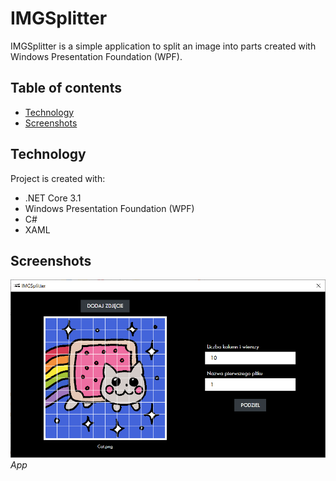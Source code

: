 # IMGSplitter
IMGSplitter is a simple application to split an image into parts created with Windows Presentation Foundation (WPF).


## Table of contents
* [Technology](#technology)
* [Screenshots](#screenshots)


## Technology
Project is created with:
* .NET Core 3.1
* Windows Presentation Foundation (WPF)
* C#
* XAML


## Screenshots
<p>
    <img src="./Screenshots/App.png" alt="App">
    <em>App</em>
</p>
